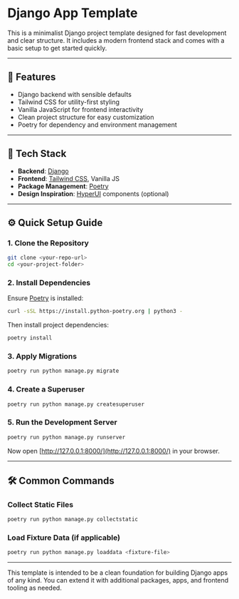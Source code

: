 # Django App Template

This is a minimalist Django project template designed for fast development and clear structure. It includes a modern frontend stack and comes with a basic setup to get started quickly.

---

## 🚀 Features

- Django backend with sensible defaults  
- Tailwind CSS for utility-first styling  
- Vanilla JavaScript for frontend interactivity  
- Clean project structure for easy customization  
- Poetry for dependency and environment management  

---

## 🧱 Tech Stack

- **Backend**: [Django](https://www.djangoproject.com/)  
- **Frontend**: [Tailwind CSS](https://tailwindcss.com/), Vanilla JS  
- **Package Management**: [Poetry](https://python-poetry.org/)  
- **Design Inspiration**: [HyperUI](https://www.hyperui.dev/) components (optional)

---

## ⚙️ Quick Setup Guide

### 1. Clone the Repository
```bash
git clone <your-repo-url>
cd <your-project-folder>
```

### 2. Install Dependencies
Ensure [Poetry](https://python-poetry.org/) is installed:
```bash
curl -sSL https://install.python-poetry.org | python3 -
```

Then install project dependencies:
```bash
poetry install
```

### 3. Apply Migrations
```bash
poetry run python manage.py migrate
```

### 4. Create a Superuser
```bash
poetry run python manage.py createsuperuser
```

### 5. Run the Development Server
```bash
poetry run python manage.py runserver
```

Now open [http://127.0.0.1:8000/](http://127.0.0.1:8000/) in your browser.

---

## 🛠️ Common Commands

### Collect Static Files
```bash
poetry run python manage.py collectstatic
```

### Load Fixture Data (if applicable)
```bash
poetry run python manage.py loaddata <fixture-file>
```

---

This template is intended to be a clean foundation for building Django apps of any kind. You can extend it with additional packages, apps, and frontend tooling as needed.
